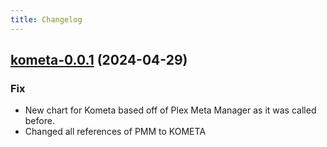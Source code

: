 ```yaml
---
title: Changelog
---
```


## [kometa-0.0.1](https://github.com/truecharts/charts/compare/kometa-0.0.1) (2024-04-29)

### Fix

- New chart for Kometa based off of Plex Meta Manager as it was called before.
- Changed all references of PMM to KOMETA
